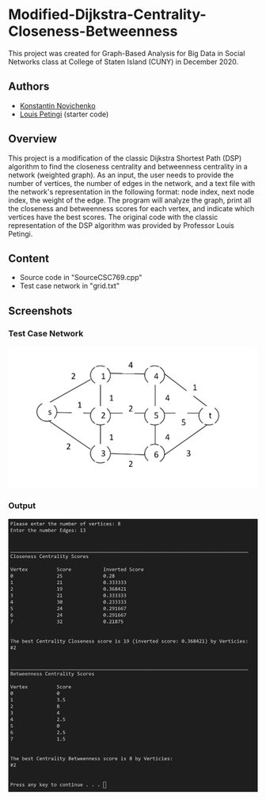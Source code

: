 # Modified-Dijkstra-Centrality-Closeness-Betweenness
This project was created for Graph-Based Analysis for Big Data in Social Networks class at College of Staten Island (CUNY) in December 2020.

## Authors
- <a href="https://github.com/konstantinNovichenko">Konstantin Novichenko</a>
- <a href="https://www.linkedin.com/in/louis-petingi-90b27043/">Louis Petingi</a> (starter code)

## Overview
This project is a modification of the classic Dijkstra Shortest Path (DSP) algorithm to find the closeness centrality and betweenness centrality in a network (weighted graph). 
As an input, the user needs to provide the number of vertices, the number of edges in the network, and a text file with the network's representation in the following format: node index, next node index, the weight of the edge. 
The program will analyze the graph, print all the closeness and betweenness scores for each vertex, and indicate which vertices have the best scores. 
The original code with the classic representation of the DSP algorithm was provided by Professor Louis Petingi.

## Content
- Source code in "SourceCSC769.cpp"
- Test case network in "grid.txt"

## Screenshots

### Test Case Network
<img src='./Images/Graph.JPG' title='Test Graph' width='' alt='Test Graph' />

### Output
<img src='./Images/Output.JPG' title='Output' width='' alt='Output' />
